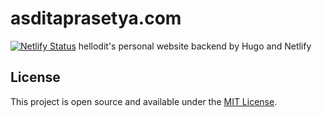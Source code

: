 # asditaprasetya.com

[![Netlify Status](https://api.netlify.com/api/v1/badges/ee22f517-0f6b-4f6a-b597-25e56abbef18/deploy-status)](https://app.netlify.com/sites/flamboyant-leakey-61a2d4/deploys)
hellodit's personal website backend by Hugo and Netlify


## License
This project is open source and available under the [MIT License](LICENSE).